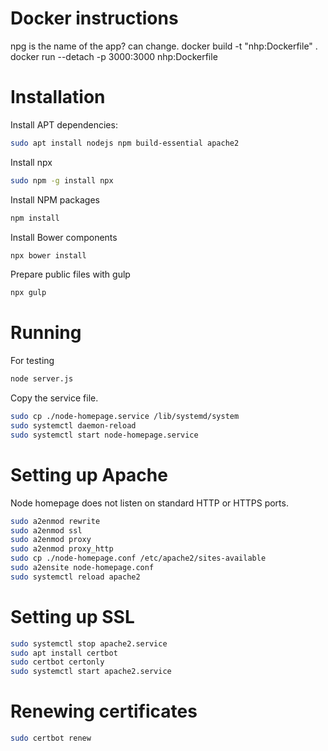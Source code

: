 
# Docker instructions
npg is the name of the app? can change.
docker build -t "nhp:Dockerfile" .
docker run --detach -p 3000:3000 nhp:Dockerfile

# Installation
Install APT dependencies:
```bash
sudo apt install nodejs npm build-essential apache2
```

Install npx
```bash
sudo npm -g install npx
```

Install NPM packages
```bash
npm install
```

Install Bower components
```bash
npx bower install
```

Prepare public files with gulp
```bash
npx gulp
```

# Running
For testing
```bash
node server.js
```

Copy the service file.
```bash
sudo cp ./node-homepage.service /lib/systemd/system
sudo systemctl daemon-reload
sudo systemctl start node-homepage.service
```

# Setting up Apache
Node homepage does not listen on standard HTTP or HTTPS ports.
```bash
sudo a2enmod rewrite
sudo a2enmod ssl
sudo a2enmod proxy
sudo a2enmod proxy_http
sudo cp ./node-homepage.conf /etc/apache2/sites-available
sudo a2ensite node-homepage.conf
sudo systemctl reload apache2
```

# Setting up SSL
```bash
sudo systemctl stop apache2.service
sudo apt install certbot
sudo certbot certonly
sudo systemctl start apache2.service
```
# Renewing certificates
```bash
sudo certbot renew
```

